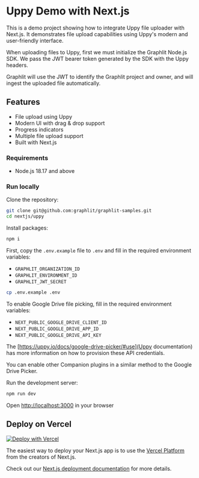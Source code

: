 # Uppy Demo with Next.js

This is a demo project showing how to integrate Uppy file uploader with Next.js. It demonstrates file upload capabilities using Uppy's modern and user-friendly interface.

When uploading files to Uppy, first we must initialize the Graphlit Node.js SDK. We pass the JWT bearer token generated by the SDK with the Uppy headers.

Graphlit will use the JWT to identify the Graphlit project and owner, and will ingest the uploaded file automatically.

## Features

- File upload using Uppy
- Modern UI with drag & drop support
- Progress indicators
- Multiple file upload support
- Built with Next.js

### Requirements

- Node.js 18.17 and above

### Run locally

Clone the repository:

```bash
git clone git@github.com:graphlit/graphlit-samples.git
cd nextjs/uppy
```

Install packages:

```bash
npm i
```

First, copy the `.env.example` file to `.env` and fill in the required environment variables:

- `GRAPHLIT_ORGANIZATION_ID`
- `GRAPHLIT_ENVIRONMENT_ID`
- `GRAPHLIT_JWT_SECRET`

```bash
cp .env.example .env
```

To enable Google Drive file picking, fill in the required environment variables:

- `NEXT_PUBLIC_GOOGLE_DRIVE_CLIENT_ID`
- `NEXT_PUBLIC_GOOGLE_DRIVE_APP_ID`
- `NEXT_PUBLIC_GOOGLE_DRIVE_API_KEY`

The [https://uppy.io/docs/google-drive-picker/#use](Uppy documentation) has more information on how to provision these API credentials.

You can enable other Companion plugins in a similar method to the Google Drive Picker.

Run the development server:

```bash
npm run dev
```

Open [http://localhost:3000](http://localhost:3000) in your browser

## Deploy on Vercel

[![Deploy with Vercel](https://vercel.com/button)](https://vercel.com/new/clone?repository-url=https%3A%2F%2Fgithub.com%2Fgraphlit%2Fgraphlit-samples%2Ftree%2Fmain%2Fnextjs%2Fuppy&env=GRAPHLIT_ORGANIZATION_ID,GRAPHLIT_ENVIRONMENT_ID,GRAPHLIT_JWT_SECRET&project-name=graphlit-uppy)

The easiest way to deploy your Next.js app is to use the [Vercel Platform](https://vercel.com/new?utm_medium=default-template&filter=next.js&utm_source=create-next-app&utm_campaign=create-next-app-readme) from the creators of Next.js.

Check out our [Next.js deployment documentation](https://nextjs.org/docs/deployment) for more details.